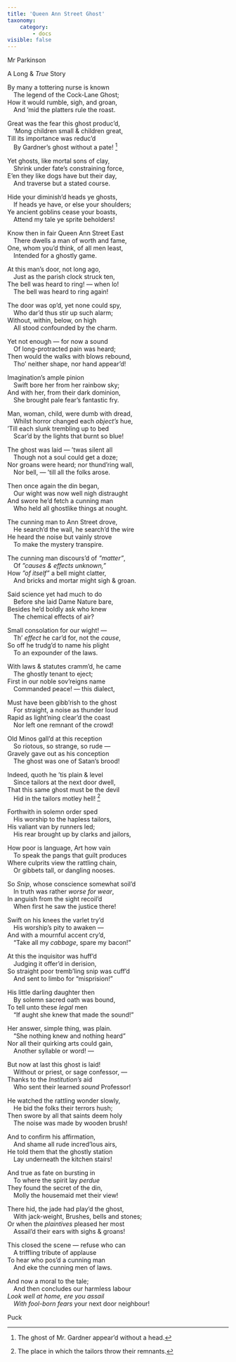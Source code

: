 ```yaml
---
title: 'Queen Ann Street Ghost'
taxonomy:
    category:
        - docs
visible: false
---
```


<div class="author">Mr Parkinson</div>

<span class="title">A Long & *True* Story</span>

By many a tottering nurse is known  
&emsp;The legend of the Cock-Lane Ghost;  
How it would rumble, sigh, and groan,  
&emsp;And ’mid the platters rule the roast.  

Great was the fear this ghost produc’d,  
&emsp;’Mong children small & children great,  
Till its importance was reduc’d  
&emsp;By Gardner’s ghost without a pate! [^1]  

Yet ghosts, like mortal sons of clay,  
&emsp;Shrink under fate’s constraining force,  
E’en they like dogs have but their day,  
&emsp;And traverse but a stated course.  

Hide your diminish’d heads ye ghosts,  
&emsp;If heads ye have, or else your shoulders;  
Ye ancient goblins cease your boasts,  
&emsp;Attend my tale ye sprite beholders!  

Know then in fair Queen Ann Street East  
&emsp;There dwells a man of worth and fame,  
One, whom you’d think, of all men least,  
&emsp;Intended for a ghostly game.  
 
At this man’s door, not long ago,  
&emsp;Just as the parish clock struck ten,  
The bell was heard to ring! — when lo!  
&emsp;The bell was heard to ring again!  

The door was op’d, yet none could spy,  
&emsp;Who dar’d thus stir up such alarm;  
Without, within, below, on high  
&emsp;All stood confounded by the charm.  

Yet not enough — for now a sound  
&emsp;Of long-protracted pain was heard;  
Then would the walks with blows rebound,  
&emsp;Tho’ neither shape, nor hand appear’d!  
  
Imagination’s ample pinion  
&emsp;Swift bore her from her rainbow sky;  
And with her, from their dark dominion,  
&emsp;She brought pale fear’s fantastic fry.  
  
Man, woman, child, were dumb with dread,  
&emsp;Whilst horror changed each *object’s* hue,  
’Till each slunk trembling up to bed  
&emsp;Scar’d by the lights that burnt so blue!  
  
The ghost was laid — ’twas silent all  
&emsp;Though not a soul could get a doze;  
Nor groans were heard; nor thund’ring wall,  
&emsp;Nor bell, — ’till all the folks arose.  
  
Then once again the din began,  
&emsp;Our wight was now well nigh distraught  
And swore he’d fetch a cunning man  
&emsp;Who held all ghostlike things at nought.  
  
The cunning man to Ann Street drove,  
&emsp;He search’d the wall, he search’d the wire  
He heard the noise but vainly strove  
&emsp;To make the mystery transpire.  
  
The cunning man discours’d of *”matter”*,  
&emsp;Of *”causes & effects unknown,”*  
How *”of itself”* a bell might clatter,  
&emsp;And bricks and mortar might sigh & groan.  
  
Said science yet had much to do  
&emsp;Before she laid Dame Nature bare,  
Besides he’d boldly ask who knew  
&emsp;The chemical effects of air?  
 
Small consolation for our wight! —  
&emsp;Th’ *effect* he car’d for, not the *cause*,  
So off he trudg’d to name his plight  
&emsp;To an expounder of the laws.  
  
With laws & statutes cramm’d, he came  
&emsp;The ghostly tenant to eject;  
First in our noble sov’reigns name  
&emsp;Commanded peace! — this dialect,  
  
Must have been gibb’rish to the ghost  
&emsp;For straight, a noise as thunder loud  
Rapid as light’ning clear’d the coast  
&emsp;Nor left one remnant of the crowd!  
  
Old Minos gall’d at this reception  
&emsp;So riotous, so strange, so rude —  
Gravely gave out as his conception  
&emsp;The ghost was one of Satan’s brood!  
  
Indeed, quoth he ’tis plain & level  
&emsp;Since tailors at the next door dwell,  
That this same ghost must be the devil  
&emsp;Hid in the tailors motley hell! [^2]  
  
Forthwith in solemn order sped  
&emsp;His worship to the hapless tailors,  
His valiant van by runners led;  
&emsp;His rear brought up by clarks and jailors,  
  
How poor is language, Art how vain  
&emsp;To speak the pangs that guilt produces  
Where culprits view the rattling chain,  
&emsp;Or gibbets tall, or dangling nooses.  
  
So *Snip*, whose conscience somewhat soil’d  
&emsp;In truth was rather *worse for wear*,  
In anguish from the sight recoil’d  
&emsp;When first he saw the justice there!  
  
Swift on his knees the varlet try’d  
&emsp;His worship’s pity to awaken —  
And with a mournful accent cry’d,  
&emsp;“Take all my *cabbage*, spare my bacon!”  
  
At this the inquisitor was huff’d  
&emsp;Judging it offer’d in derision,  
So straight poor tremb’ling snip was cuff’d  
&emsp;And sent to limbo for “misprision!” 
  
His little darling daughter then  
&emsp;By solemn sacred oath was bound,  
To tell unto these *legal* men  
&emsp;“If aught she knew that made the sound!”  
  
Her answer, simple thing, was plain.  
&emsp;“She nothing knew and nothing heard”  
Nor all their quirking arts could gain,  
&emsp;Another syllable or word! —  
  
But now at last this ghost is laid!  
&emsp;Without or priest, or sage confessor, —  
Thanks to the *Institution’s* aid  
&emsp;Who sent their learned *sound* Professor!  
  
He watched the rattling wonder slowly,  
&emsp;He bid the folks their terrors hush;  
Then swore by all that saints deem holy  
&emsp;The noise was made by wooden brush!  
  
And to confirm his affirmation,  
&emsp;And shame all rude incred’lous airs,  
He told them that the ghostly station  
&emsp;Lay underneath the kitchen stairs!  
  
And true as fate on bursting in  
&emsp;To where the spirit lay *perdue*  
They found the secret of the din,  
&emsp;Molly the housemaid met their view!  
  
There hid, the jade had play’d the ghost,  
&emsp;With jack-weight, Brushes, bells and stones;  
Or when the *plaintives* pleased her most  
&emsp;Assail’d their ears with sighs & groans!  
  
This closed the scene — refuse who can  
&emsp;A triffling tribute of applause  
To hear who pos’d a cunning man  
&emsp;And eke the cunning men of laws.  
  
And now a moral to the tale;  
&emsp;And then concludes our harmless labour  
*Look well at home, ere you assail*  
&emsp;*With fool-born fears* your next door neighbour!  
  
Puck

[^1]: The ghost of Mr. Gardner appear’d without a head. 
[^2]: The place in which the tailors throw their remnants. 
